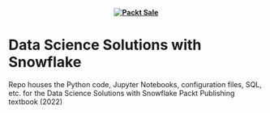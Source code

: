 
<b><p align='center'>[![Packt Sale](https://static.packt-cdn.com/assets/images/packt+events/Improve_UX.png)](https://packt.link/algotradingpython)</p></b> 

# Data Science Solutions with Snowflake

Repo houses the Python code, Jupyter Notebooks, configuration files, SQL, etc. for the
Data Science Solutions with Snowflake Packt Publishing textbook (2022)

